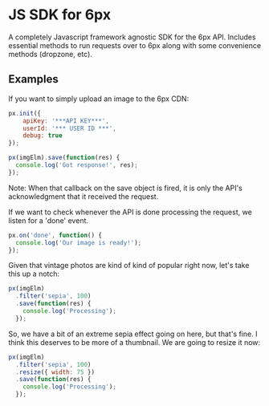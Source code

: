 JS SDK for 6px
==========

A completely Javascript framework agnostic SDK for the 6px API.  Includes essential methods to run requests over to 6px along with some convenience methods (dropzone, etc).

## Examples
If you want to simply upload an image to the 6px CDN:
```javascript
px.init({
	apiKey: '***API KEY***',
	userId: '*** USER ID ***',
	debug: true
});

px(imgElm).save(function(res) {
  console.log('Got response!', res);
});
```
Note: When that callback on the save object is fired, it is only the API's acknowledgment that it received the request.

If we want to check whenever the API is done processing the request, we listen for a 'done' event.
```javascript
px.on('done', function() {
  console.log('Our image is ready!');
});
```
Given that vintage photos are kind of kind of popular right now, let's take this up a notch:
```javascript
px(imgElm)
  .filter('sepia', 100)
  .save(function(res) {
    console.log('Processing');
  });
```
So, we have a bit of an extreme sepia effect going on here, but that's fine.  I think this deserves to be more of a thumbnail.  We are going to resize it now:
```javascript
px(imgElm)
  .filter('sepia', 100)
  .resize({ width: 75 })
  .save(function(res) {
    console.log('Processing');
  });
```
